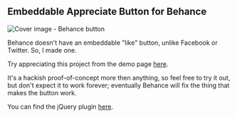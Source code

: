 ## Embeddable Appreciate Button for Behance

![Cover image - Behance button](http://i.imgur.com/CsYQ6G7.png)

Behance doesn't have an embeddable "like" button, unlike Facebook or Twitter. So, I made one.

Try appreciating this project from the demo page [here](http://whoeverest.github.com/behance/behance-button-demo.html).

It's a hackish proof-of-concept more then anything, so feel free to try it out, but don't expect it to work forever; eventually Behance will fix the thing that makes the button work.

You can find the jQuery plugin [here](https://github.com/whoeverest/behance/blob/gh-pages/behance-button-jquery-plugin.js).